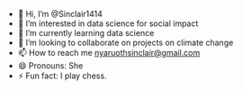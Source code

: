 - 👋 Hi, I’m @Sinclair1414
- 👀 I’m interested in data science for social impact
- 🌱 I’m currently learning data science
- 💞️ I’m looking to collaborate on projects on climate change
- 📫 How to reach me nyaruothsinclair@gmail.com
- 😄 Pronouns: She
- ⚡ Fun fact: I play chess.

<!---
Sinclair1414/Sinclair1414 is a ✨ special ✨ repository because its `README.md` (this file) appears on your GitHub profile.
You can click the Preview link to take a look at your changes.
--->
